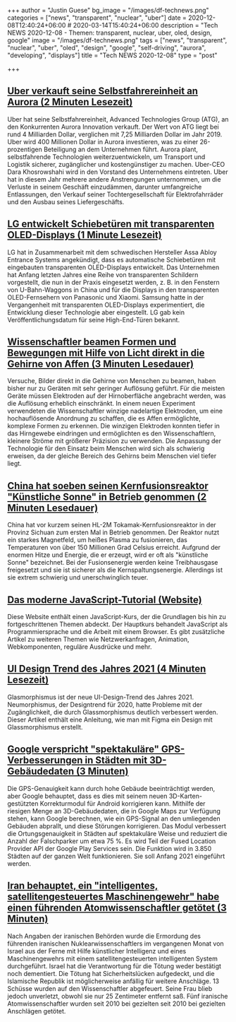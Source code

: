 +++
author = "Justin Guese"
bg_image = "/images/df-technews.png"
categories = ["news", "transparent", "nuclear", "uber"]
date = 2020-12-08T12:40:24+06:00 # 2020-03-14T15:40:24+06:00
description = "Tech NEWS 2020-12-08 - Themen: transparent, nuclear, uber, oled, design, google"
image = "/images/df-technews.png"
tags = ["news", "transparent", "nuclear", "uber", "oled", "design", "google", "self-driving", "aurora", "developing", "displays"]
title = "Tech NEWS 2020-12-08"
type = "post"

+++

## [Uber verkauft seine Selbstfahrereinheit an Aurora (2 Minuten Lesezeit)](https://www.cnbc.com/2020/12/07/uber-sells-atg-self-driving-unit-to-aurora-.html/1/0100017642093e3c-116b54a7-c21b-4efa-aa49-b809855eb9db-000000/X37Hy23Uxc51IujdJN5LGLzQvsFDo5m_p4bKbHk-x2s=170)

 Uber hat seine Selbstfahrereinheit, Advanced Technologies Group (ATG), an den Konkurrenten Aurora Innovation verkauft. Der Wert von ATG liegt bei rund 4 Milliarden Dollar, verglichen mit 7,25 Milliarden Dollar im Jahr 2019. Uber wird 400 Millionen Dollar in Aurora investieren, was zu einer 26-prozentigen Beteiligung an dem Unternehmen führt. Aurora plant, selbstfahrende Technologien weiterzuentwickeln, um Transport und Logistik sicherer, zugänglicher und kostengünstiger zu machen. Uber-CEO Dara Khosrowshahi wird in den Vorstand des Unternehmens eintreten. Uber hat in diesem Jahr mehrere andere Anstrengungen unternommen, um die Verluste in seinem Geschäft einzudämmen, darunter umfangreiche Entlassungen, den Verkauf seiner Tochtergesellschaft für Elektrofahrräder und den Ausbau seines Liefergeschäfts.

## [LG entwickelt Schiebetüren mit transparenten OLED-Displays (1 Minute Lesezeit)](https://www.theverge.com/2020/12/7/22158335/lg-assa-abloy-automatic-sliding-doors-transparent-oled-displays/1/0100017642093e3c-116b54a7-c21b-4efa-aa49-b809855eb9db-000000/WZDoZS5Fh4ju4TLKjF-C09s7GRNcJbl1kPDObj6Si6c=170)

 LG hat in Zusammenarbeit mit dem schwedischen Hersteller Assa Abloy Entrance Systems angekündigt, dass es automatische Schiebetüren mit eingebauten transparenten OLED-Displays entwickelt. Das Unternehmen hat Anfang letzten Jahres eine Reihe von transparenten Schildern vorgestellt, die nun in der Praxis eingesetzt werden, z. B. in den Fenstern von U-Bahn-Waggons in China und für die Displays in den transparenten OLED-Fernsehern von Panasonic und Xiaomi. Samsung hatte in der Vergangenheit mit transparenten OLED-Displays experimentiert, die Entwicklung dieser Technologie aber eingestellt. LG gab kein Veröffentlichungsdatum für seine High-End-Türen bekannt.

## [Wissenschaftler beamen Formen und Bewegungen mit Hilfe von Licht direkt in die Gehirne von Affen (3 Minuten Lesedauer)](https://singularityhub.com/2020/12/07/scientists-beamed-shapes-and-motion-directly-into-monkeys-brains-using-light//1/0100017642093e3c-116b54a7-c21b-4efa-aa49-b809855eb9db-000000/c33sywPqY1oWQUofJNSwdOml-itFIiH9QfZgk1oZSh8=170)

 Versuche, Bilder direkt in die Gehirne von Menschen zu beamen, haben bisher nur zu Geräten mit sehr geringer Auflösung geführt. Für die meisten Geräte müssen Elektroden auf der Hirnoberfläche angebracht werden, was die Auflösung erheblich einschränkt. In einem neuen Experiment verwendeten die Wissenschaftler winzige nadelartige Elektroden, um eine hochauflösende Anordnung zu schaffen, die es Affen ermöglichte, komplexe Formen zu erkennen. Die winzigen Elektroden konnten tiefer in das Hirngewebe eindringen und ermöglichten es den Wissenschaftlern, kleinere Ströme mit größerer Präzision zu verwenden. Die Anpassung der Technologie für den Einsatz beim Menschen wird sich als schwierig erweisen, da der gleiche Bereich des Gehirns beim Menschen viel tiefer liegt.

## [China hat soeben seinen Kernfusionsreaktor "Künstliche Sonne" in Betrieb genommen (2 Minuten Lesedauer)](https://www.sciencealert.com/china-just-powered-up-its-artificial-sun-nuclear-fusion-reactor/amp/1/0100017642093e3c-116b54a7-c21b-4efa-aa49-b809855eb9db-000000/97qfG-fub0622_bbmoQWQ7wKWX9zGKEscyJxltPjmGM=170)

 China hat vor kurzem seinen HL-2M Tokamak-Kernfusionsreaktor in der Provinz Sichuan zum ersten Mal in Betrieb genommen. Der Reaktor nutzt ein starkes Magnetfeld, um heißes Plasma zu fusionieren, das Temperaturen von über 150 Millionen Grad Celsius erreicht. Aufgrund der enormen Hitze und Energie, die er erzeugt, wird er oft als "künstliche Sonne" bezeichnet. Bei der Fusionsenergie werden keine Treibhausgase freigesetzt und sie ist sicherer als die Kernspaltungsenergie. Allerdings ist sie extrem schwierig und unerschwinglich teuer.

## [Das moderne JavaScript-Tutorial (Website)](https://javascript.info//1/0100017642093e3c-116b54a7-c21b-4efa-aa49-b809855eb9db-000000/qdv-QdO9OFgDrxIuhPBfDKChNNoFKwAvni0SbknZulM=170)

 Diese Website enthält einen JavaScript-Kurs, der die Grundlagen bis hin zu fortgeschrittenen Themen abdeckt. Der Hauptkurs behandelt JavaScript als Programmiersprache und die Arbeit mit einem Browser. Es gibt zusätzliche Artikel zu weiteren Themen wie Netzwerkanfragen, Animation, Webkomponenten, reguläre Ausdrücke und mehr.

## [UI Design Trend des Jahres 2021 (4 Minuten Lesezeit)](https://dev.to/harshhhdev/ui-design-trend-of-2021-4fb7/1/0100017642093e3c-116b54a7-c21b-4efa-aa49-b809855eb9db-000000/WGBGifTnbhjcLcepvxNUnhc3gDDZwFkZn5JRcSD7fMM=170)

 Glasmorphismus ist der neue UI-Design-Trend des Jahres 2021. Neumorphismus, der Designtrend für 2020, hatte Probleme mit der Zugänglichkeit, die durch Glassmorphismus deutlich verbessert werden. Dieser Artikel enthält eine Anleitung, wie man mit Figma ein Design mit Glassmorphismus erstellt.

## [Google verspricht "spektakuläre" GPS-Verbesserungen in Städten mit 3D-Gebäudedaten (3 Minuten)](https://arstechnica.com/gadgets/2020/12/google-promises-spectacular-city-gps-improvement-with-3d-building-data//1/0100017642093e3c-116b54a7-c21b-4efa-aa49-b809855eb9db-000000/E2etffTOJfUd-LLJxoSWUO3rgJZEuCC8BjXNYZaTCc4=170)

 Die GPS-Genauigkeit kann durch hohe Gebäude beeinträchtigt werden, aber Google behauptet, dass es dies mit seinem neuen 3D-Karten-gestützten Korrekturmodul für Android korrigieren kann. Mithilfe der riesigen Menge an 3D-Gebäudedaten, die in Google Maps zur Verfügung stehen, kann Google berechnen, wie ein GPS-Signal an den umliegenden Gebäuden abprallt, und diese Störungen korrigieren. Das Modul verbessert die Ortungsgenauigkeit in Städten auf spektakuläre Weise und reduziert die Anzahl der Falschparker um etwa 75 %. Es wird Teil der Fused Location Provider API der Google Play Services sein. Die Funktion wird in 3.850 Städten auf der ganzen Welt funktionieren. Sie soll Anfang 2021 eingeführt werden.

## [Iran behauptet, ein "intelligentes, satellitengesteuertes Maschinengewehr" habe einen führenden Atomwissenschaftler getötet (3 Minuten)](https://www.reuters.com/article/iran-nuclear-scientist/iran-says-smart-satellite-controlled-machine-gun-killed-top-nuclear-scientist-idUSKBN28H13F/1/0100017642093e3c-116b54a7-c21b-4efa-aa49-b809855eb9db-000000/kgc5MDfQ23sP1mgKgMg8nlpJ4A7zH3Q-jxhnHpWUfgE=170)

 Nach Angaben der iranischen Behörden wurde die Ermordung des führenden iranischen Nuklearwissenschaftlers im vergangenen Monat von Israel aus der Ferne mit Hilfe künstlicher Intelligenz und eines Maschinengewehrs mit einem satellitengesteuerten intelligenten System durchgeführt. Israel hat die Verantwortung für die Tötung weder bestätigt noch dementiert. Die Tötung hat Sicherheitslücken aufgedeckt, und die Islamische Republik ist möglicherweise anfällig für weitere Anschläge. 13 Schüsse wurden auf den Wissenschaftler abgefeuert. Seine Frau blieb jedoch unverletzt, obwohl sie nur 25 Zentimeter entfernt saß. Fünf iranische Atomwissenschaftler wurden seit 2010 bei gezielten
seit 2010 bei gezielten Anschlägen getötet.

